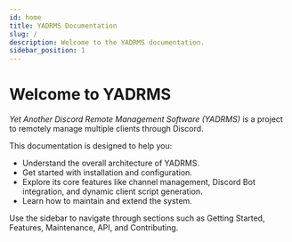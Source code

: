 ```yaml
---
id: home
title: YADRMS Documentation
slug: /
description: Welcome to the YADRMS documentation.
sidebar_position: 1
---
```


# Welcome to YADRMS

_Yet Another Discord Remote Management Software (YADRMS)_ is a project to remotely manage multiple clients through Discord. 

This documentation is designed to help you:
- Understand the overall architecture of YADRMS.
- Get started with installation and configuration.
- Explore its core features like channel management, Discord Bot integration, and dynamic client script generation.
- Learn how to maintain and extend the system.

Use the sidebar to navigate through sections such as Getting Started, Features, Maintenance, API, and Contributing.
